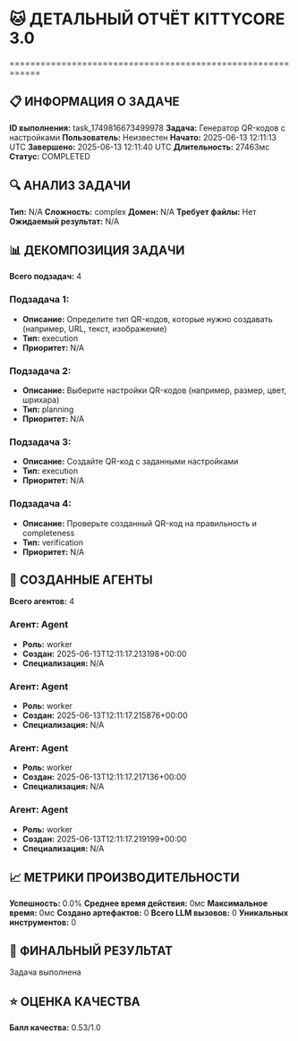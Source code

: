 # 🐱 ДЕТАЛЬНЫЙ ОТЧЁТ KITTYCORE 3.0
============================================================

## 📋 ИНФОРМАЦИЯ О ЗАДАЧЕ
**ID выполнения:** task_1749816673499978
**Задача:** Генератор QR-кодов с настройками
**Пользователь:** Неизвестен
**Начато:** 2025-06-13 12:11:13 UTC
**Завершено:** 2025-06-13 12:11:40 UTC
**Длительность:** 27463мс
**Статус:** COMPLETED

## 🔍 АНАЛИЗ ЗАДАЧИ
**Тип:** N/A
**Сложность:** complex
**Домен:** N/A
**Требует файлы:** Нет
**Ожидаемый результат:** N/A

## 📊 ДЕКОМПОЗИЦИЯ ЗАДАЧИ
**Всего подзадач:** 4

### Подзадача 1:
- **Описание:** Определите тип QR-кодов, которые нужно создавать (например, URL, текст, изображение)
- **Тип:** execution
- **Приоритет:** N/A

### Подзадача 2:
- **Описание:** Выберите настройки QR-кодов (например, размер, цвет, шрихара)
- **Тип:** planning
- **Приоритет:** N/A

### Подзадача 3:
- **Описание:** Создайте QR-код с заданными настройками
- **Тип:** execution
- **Приоритет:** N/A

### Подзадача 4:
- **Описание:** Проверьте созданный QR-код на правильность и completeness
- **Тип:** verification
- **Приоритет:** N/A

## 🤖 СОЗДАННЫЕ АГЕНТЫ
**Всего агентов:** 4

### Агент: Agent
- **Роль:** worker
- **Создан:** 2025-06-13T12:11:17.213198+00:00
- **Специализация:** N/A

### Агент: Agent
- **Роль:** worker
- **Создан:** 2025-06-13T12:11:17.215876+00:00
- **Специализация:** N/A

### Агент: Agent
- **Роль:** worker
- **Создан:** 2025-06-13T12:11:17.217136+00:00
- **Специализация:** N/A

### Агент: Agent
- **Роль:** worker
- **Создан:** 2025-06-13T12:11:17.219199+00:00
- **Специализация:** N/A

## 📈 МЕТРИКИ ПРОИЗВОДИТЕЛЬНОСТИ
**Успешность:** 0.0%
**Среднее время действия:** 0мс
**Максимальное время:** 0мс
**Создано артефактов:** 0
**Всего LLM вызовов:** 0
**Уникальных инструментов:** 0

## 🎯 ФИНАЛЬНЫЙ РЕЗУЛЬТАТ
Задача выполнена

## ⭐ ОЦЕНКА КАЧЕСТВА
**Балл качества:** 0.53/1.0
